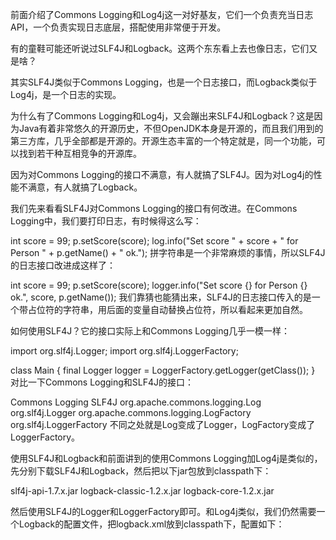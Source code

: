 前面介绍了Commons Logging和Log4j这一对好基友，它们一个负责充当日志API，一个负责实现日志底层，搭配使用非常便于开发。

有的童鞋可能还听说过SLF4J和Logback。这两个东东看上去也像日志，它们又是啥？

其实SLF4J类似于Commons Logging，也是一个日志接口，而Logback类似于Log4j，是一个日志的实现。

为什么有了Commons Logging和Log4j，又会蹦出来SLF4J和Logback？这是因为Java有着非常悠久的开源历史，不但OpenJDK本身是开源的，而且我们用到的第三方库，几乎全部都是开源的。开源生态丰富的一个特定就是，同一个功能，可以找到若干种互相竞争的开源库。

因为对Commons Logging的接口不满意，有人就搞了SLF4J。因为对Log4j的性能不满意，有人就搞了Logback。

我们先来看看SLF4J对Commons Logging的接口有何改进。在Commons Logging中，我们要打印日志，有时候得这么写：

int score = 99;
p.setScore(score);
log.info("Set score " + score + " for Person " + p.getName() + " ok.");
拼字符串是一个非常麻烦的事情，所以SLF4J的日志接口改进成这样了：

int score = 99;
p.setScore(score);
logger.info("Set score {} for Person {} ok.", score, p.getName());
我们靠猜也能猜出来，SLF4J的日志接口传入的是一个带占位符的字符串，用后面的变量自动替换占位符，所以看起来更加自然。

如何使用SLF4J？它的接口实际上和Commons Logging几乎一模一样：

import org.slf4j.Logger;
import org.slf4j.LoggerFactory;

class Main {
    final Logger logger = LoggerFactory.getLogger(getClass());
}
对比一下Commons Logging和SLF4J的接口：

Commons Logging	SLF4J
org.apache.commons.logging.Log	org.slf4j.Logger
org.apache.commons.logging.LogFactory	org.slf4j.LoggerFactory
不同之处就是Log变成了Logger，LogFactory变成了LoggerFactory。

使用SLF4J和Logback和前面讲到的使用Commons Logging加Log4j是类似的，先分别下载SLF4J和Logback，然后把以下jar包放到classpath下：

slf4j-api-1.7.x.jar
logback-classic-1.2.x.jar
logback-core-1.2.x.jar

然后使用SLF4J的Logger和LoggerFactory即可。和Log4j类似，我们仍然需要一个Logback的配置文件，把logback.xml放到classpath下，配置如下：
